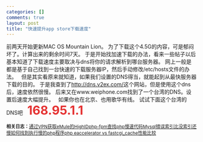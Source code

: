```yaml
--- 
categories: []
comments: true
layout: post
title: "快速提升app store下载速度"
---
```

前两天开始更新MAC OS Mountain Lion。
为了下载这个4.5G的内容，可是郁闷坏了。计算出来的剩余时间7天。
于是开始找加速下载的办法，看来一些帖子以后基本知道了下载速度主要取决与dns将你的请求解析到哪台服务器。
网上一般是都是基于自己找到一台快速的下载服务器IP，然后手动修改/etc/hosts文件的办法。
 
但是其实看原来就知道，如果我们设置的DNS得当，就能起到从最快服务器下载的目的。
于是我查到了<a href="http://dns.v2ex.com/">http://dns.v2ex.com/</a>这个网站，但是使用这个dns后，速度依然很慢。
后来又在www.weiphone.com找到了一个台湾的DNS。设置后速度大幅提升。
 
如果你也在北京、也用歌华有线。
试试下面这个台湾的DNS吧
 
<b><span style="font-size:32px;color:#e53333;">168.95.1.1</span></b><div id="related_log" style="font-size:12px">
<b>相关日志：</b><a href="http://xinlogs.com/eMule-VPN-HighID">通过VPN获取eMule的HighID</a><a href="http://xinlogs.com/find-php-slow-code">php-fpm查找php慢速代码</a><a href="http://xinlogs.com/mysql-error-index-is-slower">Mysql错误索引比没索引还慢</a><a href="http://xinlogs.com/check-slow-php-script">如何找到执行慢的php程序</a><a href="http://xinlogs.com/php-eaccelerator-vs-fastcgi-cache">php eaccelerator vs fastcgi_cache性能比较</a>
</div>
